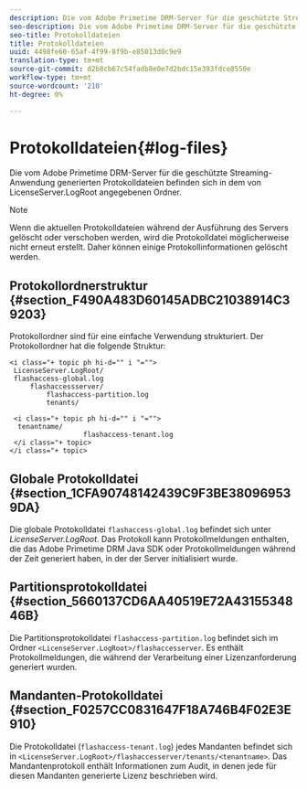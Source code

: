 ```yaml
---
description: Die vom Adobe Primetime DRM-Server für die geschützte Streaming-Anwendung generierten Protokolldateien befinden sich in dem von LicenseServer.LogRoot angegebenen Ordner.
seo-description: Die vom Adobe Primetime DRM-Server für die geschützte Streaming-Anwendung generierten Protokolldateien befinden sich in dem von LicenseServer.LogRoot angegebenen Ordner.
seo-title: Protokolldateien
title: Protokolldateien
uuid: 4498fe60-65af-4f99-8f9b-e85013d0c9e9
translation-type: tm+mt
source-git-commit: d2b8cb67c54fadb8e0e7d2bdc15e393fdce8550e
workflow-type: tm+mt
source-wordcount: '210'
ht-degree: 0%

---
```



# Protokolldateien{#log-files}

Die vom Adobe Primetime DRM-Server für die geschützte Streaming-Anwendung generierten Protokolldateien befinden sich in dem von LicenseServer.LogRoot angegebenen Ordner.

>[!NOTE]
>
>Wenn die aktuellen Protokolldateien während der Ausführung des Servers gelöscht oder verschoben werden, wird die Protokolldatei möglicherweise nicht erneut erstellt. Daher können einige Protokollinformationen gelöscht werden.

## Protokollordnerstruktur {#section_F490A483D60145ADBC21038914C39203}

Protokollordner sind für eine einfache Verwendung strukturiert. Der Protokollordner hat die folgende Struktur:

```
<i class="+ topic ph hi-d="" i "="">
 LicenseServer.LogRoot/ 
 flashaccess-global.log 
     flashaccessserver/ 
         flashaccess-partition.log 
         tenants/ 
             
 <i class="+ topic ph hi-d="" i "="">
  tenantname/ 
                  flashaccess-tenant.log
 </i class="+ topic>
</i class="+ topic>
```

## Globale Protokolldatei {#section_1CFA90748142439C9F3BE380969539DA}

Die globale Protokolldatei `flashaccess-global.log` befindet sich unter *LicenseServer.LogRoot*. Das Protokoll kann Protokollmeldungen enthalten, die das Adobe Primetime DRM Java SDK oder Protokollmeldungen während der Zeit generiert haben, in der der Server initialisiert wurde.

## Partitionsprotokolldatei {#section_5660137CD6AA40519E72A4315534846B}

Die Partitionsprotokolldatei `flashaccess-partition.log` befindet sich im Ordner `<LicenseServer.LogRoot>/flashaccesserver`. Es enthält Protokollmeldungen, die während der Verarbeitung einer Lizenzanforderung generiert wurden.

## Mandanten-Protokolldatei {#section_F0257CC0831647F18A746B4F02E3E910}

Die Protokolldatei (`flashaccess-tenant.log`) jedes Mandanten befindet sich in `<LicenseServer.LogRoot>/flashaccesserver/tenants/<tenantname>`. Das Mandantenprotokoll enthält Informationen zum Audit, in denen jede für diesen Mandanten generierte Lizenz beschrieben wird.
